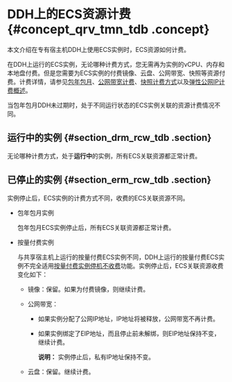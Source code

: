 # DDH上的ECS资源计费 {#concept_qrv_tmn_tdb .concept}

本文介绍在专有宿主机DDH上使用ECS实例时，ECS资源如何计费。

在DDH上运行的ECS实例，无论哪种计费方式，您无需再为实例的vCPU、内存和本地盘付费。但是您需要为ECS实例的付费镜像、云盘、公网带宽、快照等资源付费。计费详情，请参见[包年包月](../../../../intl.zh-CN/产品定价/包年包月.md#)、[公网带宽计费](../../../../intl.zh-CN/产品定价/公网带宽计费.md#)、[快照计费方式](../../../../intl.zh-CN/产品定价/快照计费方式.md#)以及[弹性公网IP计费概述](../../../../intl.zh-CN/产品定价/计费概述.md#)。

当包年包月DDH未过期时，处于不同运行状态的ECS实例关联的资源计费情况不同。

## 运行中的实例 {#section_drm_rcw_tdb .section}

无论哪种计费方式，处于**运行中**的实例，所有ECS关联资源都正常计费。

## 已停止的实例 {#section_erm_rcw_tdb .section}

实例停止后，ECS实例的计费方式不同，收费的ECS关联资源不同。

-   包年包月实例

    包年包月ECS实例停止后，所有ECS关联资源都正常计费。

-   按量付费实例

    与共享宿主机上运行的按量付费ECS实例不同，DDH上运行的按量付费ECS实例不完全适用[按量付费实例停机不收费](../../../../intl.zh-CN/产品定价/按量付费实例停机不收费.md#)功能。实例停止后，ECS关联资源收费变化如下：

    -   镜像：保留。如果为付费镜像，则继续计费。
    -   公网带宽：
        -   如果实例分配了公网IP地址，IP地址将被释放，公网带宽不再计费。
        -   如果实例绑定了EIP地址，而且停止前未解绑，则EIP地址保持不变，继续计费。

            **说明：** 实例停止后，私有IP地址保持不变。

    -   云盘：保留。继续计费。

